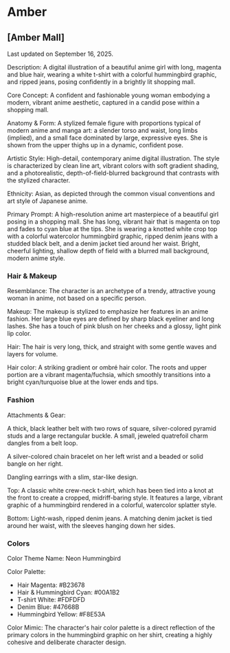 # Amber

## [Amber Mall]

Last updated on September 16, 2025.

Description: A digital illustration of a beautiful anime girl with long, magenta and blue hair, wearing a white t-shirt with a colorful hummingbird graphic, and ripped jeans, posing confidently in a brightly lit shopping mall.

Core Concept: A confident and fashionable young woman embodying a modern, vibrant anime aesthetic, captured in a candid pose within a shopping mall.

Anatomy & Form: A stylized female figure with proportions typical of modern anime and manga art: a slender torso and waist, long limbs (implied), and a small face dominated by large, expressive eyes. She is shown from the upper thighs up in a dynamic, confident pose.

Artistic Style: High-detail, contemporary anime digital illustration. The style is characterized by clean line art, vibrant colors with soft gradient shading, and a photorealistic, depth-of-field-blurred background that contrasts with the stylized character.

Ethnicity: Asian, as depicted through the common visual conventions and art style of Japanese anime.

Primary Prompt: A high-resolution anime art masterpiece of a beautiful girl posing in a shopping mall. She has long, vibrant hair that is magenta on top and fades to cyan blue at the tips. She is wearing a knotted white crop top with a colorful watercolor hummingbird graphic, ripped denim jeans with a studded black belt, and a denim jacket tied around her waist. Bright, cheerful lighting, shallow depth of field with a blurred mall background, modern anime style.

### Hair & Makeup

Resemblance: The character is an archetype of a trendy, attractive young woman in anime, not based on a specific person.

Makeup: The makeup is stylized to emphasize her features in an anime fashion. Her large blue eyes are defined by sharp black eyeliner and long lashes. She has a touch of pink blush on her cheeks and a glossy, light pink lip color.

Hair: The hair is very long, thick, and straight with some gentle waves and layers for volume.

Hair color: A striking gradient or ombré hair color. The roots and upper portion are a vibrant magenta/fuchsia, which smoothly transitions into a bright cyan/turquoise blue at the lower ends and tips.

### Fashion

Attachments & Gear:

A thick, black leather belt with two rows of square, silver-colored pyramid studs and a large rectangular buckle. A small, jeweled quatrefoil charm dangles from a belt loop.

A silver-colored chain bracelet on her left wrist and a beaded or solid bangle on her right.

Dangling earrings with a slim, star-like design.

Top: A classic white crew-neck t-shirt, which has been tied into a knot at the front to create a cropped, midriff-baring style. It features a large, vibrant graphic of a hummingbird rendered in a colorful, watercolor splatter style.

Bottom: Light-wash, ripped denim jeans. A matching denim jacket is tied around her waist, with the sleeves hanging down her sides.

### Colors

Color Theme Name: Neon Hummingbird

Color Palette:

- Hair Magenta: #B23678
- Hair & Hummingbird Cyan: #00A1B2
- T-shirt White: #FDFDFD
- Denim Blue: #47668B
- Hummingbird Yellow: #F8E53A

Color Mimic: The character's hair color palette is a direct reflection of the primary colors in the hummingbird graphic on her shirt, creating a highly cohesive and deliberate character design.